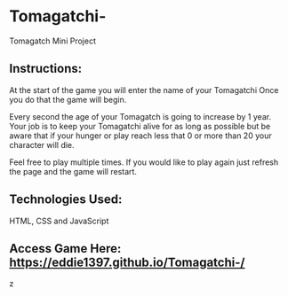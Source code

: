# Tomagatchi-
Tomagatch Mini Project 




## Instructions:

At the start of the game you will enter the name of your Tomagatchi Once you do that the game will begin. 

Every second the age of your Tomagatch is going to increase by 1 year. Your job is to keep your Tomagatchi alive for as long as 
possible but be aware that if your hunger or play reach less that 0 or more than 20 your character will die.

Feel free to play multiple times. If you would like to play again just refresh the page and the game will restart.





## Technologies Used:

HTML, CSS and JavaScript


## Access Game Here: https://eddie1397.github.io/Tomagatchi-/


z

